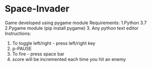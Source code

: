 # Space-Invader
Game developed using pygame module
Requirements:
  1.Python 3.7
  2.Pygame module (pip install pygame)
  3. Any python text editor
Instructions:
  1. To toggle left/right - press left/right key
  2. p-PAUSE
  3. To fire - press space bar
  4. score will be incremented each time you hit an enemy


